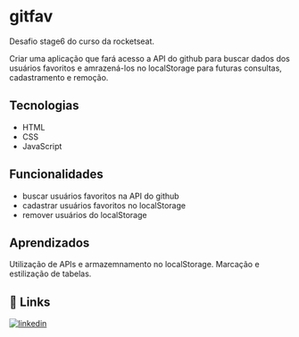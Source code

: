 
# gitfav

Desafio stage6 do curso da rocketseat.

Criar uma aplicação que fará acesso a API do github para buscar dados dos usuários favoritos e amrazená-los no localStorage para futuras consultas, cadastramento e remoção.


## Tecnologias
- HTML
- CSS
- JavaScript

## Funcionalidades

- buscar usuários favoritos na API do github
- cadastrar usuários favoritos no localStorage
- remover usuários do localStorage
## Aprendizados

Utilização de APIs e armazemnamento no localStorage.
Marcação e estilização de tabelas.


## 🔗 Links
[![linkedin](https://img.shields.io/badge/linkedin-0A66C2?style=for-the-badge&logo=linkedin&logoColor=white)](https://www.linkedin.com/in/guilherme-lucas-63539a2a8/)


